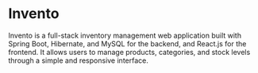# Invento
Invento is a full-stack inventory management web application built with Spring Boot, Hibernate, and MySQL for the backend, and React.js for the frontend. It allows users to manage products, categories, and stock levels through a simple and responsive interface.
